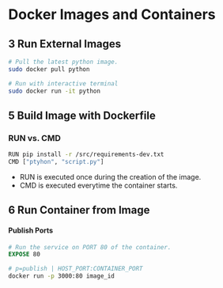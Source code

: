 # Docker Images and Containers

## 3 Run External Images

```sh
# Pull the latest python image.
sudo docker pull python

# Run with interactive terminal
sudo docker run -it python
```

## 5 Build Image with Dockerfile

### RUN vs. CMD

```sh
RUN pip install -r /src/requirements-dev.txt
CMD ["ptyhon", "script.py"]
```

- RUN is executed once during the creation of the image.
- CMD is executed everytime the container starts.

## 6 Run Container from Image

#### Publish Ports

```dockerfile
# Run the service on PORT 80 of the container.
EXPOSE 80
```

```sh
# p=publish | HOST_PORT:CONTAINER_PORT
docker run -p 3000:80 image_id
```
